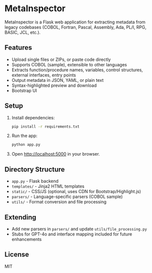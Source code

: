 # MetaInspector

MetaInspector is a Flask web application for extracting metadata from legacy codebases (COBOL, Fortran, Pascal, Assembly, Ada, PL/I, RPG, BASIC, JCL, etc.).

## Features
- Upload single files or ZIPs, or paste code directly
- Supports COBOL (sample), extensible to other languages
- Extracts function/procedure names, variables, control structures, external interfaces, entry points
- Output metadata in JSON, YAML, or plain text
- Syntax-highlighted preview and download
- Bootstrap UI

## Setup

1. Install dependencies:
   ```bash
   pip install -r requirements.txt
   ```
2. Run the app:
   ```bash
   python app.py
   ```
3. Open [http://localhost:5000](http://localhost:5000) in your browser.

## Directory Structure
- `app.py` - Flask backend
- `templates/` - Jinja2 HTML templates
- `static/` - CSS/JS (optional, uses CDN for Bootstrap/Highlight.js)
- `parsers/` - Language-specific parsers (COBOL sample)
- `utils/` - Format conversion and file processing

## Extending
- Add new parsers in `parsers/` and update `utils/file_processing.py`
- Stubs for GPT-4o and interface mapping included for future enhancements

## License
MIT 